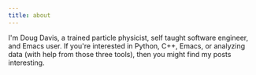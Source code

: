 ```yaml
---
title: about
---
```


I'm Doug Davis, a trained particle physicist, self taught software
engineer, and Emacs user. If you're interested in Python, C++, Emacs,
or analyzing data (with help from those three tools), then you might
find my posts interesting.
